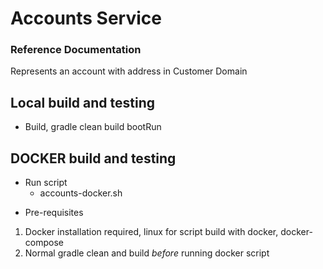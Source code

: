 # Accounts Service

### Reference Documentation
Represents an account with address in Customer Domain

## Local build and testing

* Build, gradle clean build bootRun

## DOCKER build and testing

* Run script
    - accounts-docker.sh

- Pre-requisites

1. Docker installation required, linux for script build with docker, docker-compose
2. Normal gradle clean and build *before* running docker script